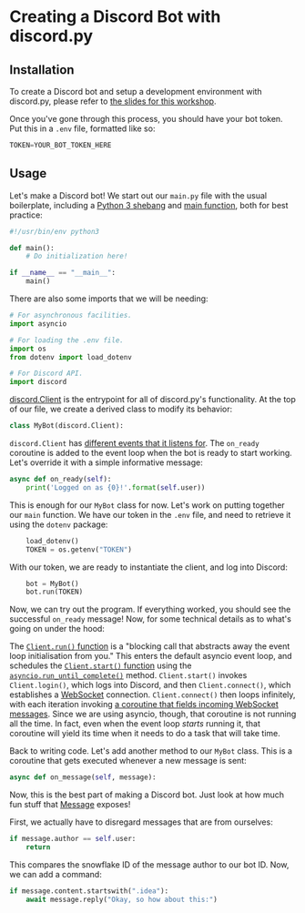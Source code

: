 # Creating a Discord Bot with discord.py

## Installation

To create a Discord bot and setup a development environment with discord.py, please refer to [the slides for this workshop](https://docs.google.com/presentation/d/1P6_EonmytWJQI1XNK5hN7Z9uGZqu5r3KNbyq1u3FTMg/edit?usp=sharing).

Once you've gone through this process, you should have your bot token. Put this in a `.env` file, formatted like so:
```python
TOKEN=YOUR_BOT_TOKEN_HERE
```

## Usage

Let's make a Discord bot! We start out our `main.py` file with the usual boilerplate, including a [Python 3 shebang](https://stackoverflow.com/a/19305076) and [main function](https://stackoverflow.com/a/419185), both for best practice:

```python
#!/usr/bin/env python3

def main():
    # Do initialization here!

if __name__ == "__main__":
    main()
```

There are also some imports that we will be needing:
```python
# For asynchronous facilities.
import asyncio

# For loading the .env file.
import os
from dotenv import load_dotenv

# For Discord API.
import discord
```

[discord.Client](https://discordpy.readthedocs.io/en/stable/api.html#client) is the entrypoint for all of discord.py's functionality. At the top of our file, we create a derived class to modify its behavior:

```python
class MyBot(discord.Client):
```

`discord.Client` has [different events that it listens for](https://discordpy.readthedocs.io/en/stable/api.html#discord-api-events). The `on_ready` coroutine is added to the event loop when the bot is ready to start working. Let's override it with a simple informative message:

```python
async def on_ready(self):
	print('Logged on as {0}!'.format(self.user))
```

This is enough for our `MyBot` class for now. Let's work on putting together our `main` function. We have our token in the `.env` file, and need to retrieve it using the `dotenv` package:

```python
    load_dotenv()
    TOKEN = os.getenv("TOKEN")
```

With our token, we are ready to instantiate the client, and log into Discord:

```python
    bot = MyBot()
    bot.run(TOKEN)
```

Now, we can try out the program. If everything worked, you should see the successful `on_ready` message! Now, for some technical details as to what's going on under the hood:

The [`Client.run()` function](https://discordpy.readthedocs.io/en/stable/api.html#discord.Client.run) is a "blocking call that abstracts away the event loop initialisation from you." This enters the default asyncio event loop, and schedules the [`Client.start()` function](https://discordpy.readthedocs.io/en/stable/api.html#discord.Client.start) using the [`asyncio.run_until_complete()`](https://docs.python.org/3/library/asyncio-eventloop.html#asyncio.loop.run_until_complete) method. `Client.start()` invokes `Client.login()`, which logs into Discord, and then `Client.connect()`, which establishes a [WebSocket](https://en.wikipedia.org/wiki/WebSocket) connection. `Client.connect()` then loops infinitely, with each iteration invoking [a coroutine that fields incoming WebSocket messages](https://github.com/Rapptz/discord.py/blob/c582940401a9ab7f2db1f09efe29ed98075ed153/discord/gateway.py#L476). Since we are using asyncio, though, that coroutine is not running all the time. In fact, even when the event loop *starts* running it, that coroutine will yield its time when it needs to do a task that will take time.

Back to writing code. Let's add another method to our `MyBot` class. This is a coroutine that gets executed whenever a new message is sent:

```python
async def on_message(self, message):
```

Now, this is the best part of making a Discord bot. Just look at how much fun stuff that [Message](https://discordpy.readthedocs.io/en/stable/api.html#discord.Message) exposes!

First, we actually have to disregard messages that are from ourselves:

```python
if message.author == self.user:
  	return
```

This compares the snowflake ID of the message author to our bot ID. Now, we can add a command:

```python
if message.content.startswith(".idea"):
	await message.reply("Okay, so how about this:")	
```

